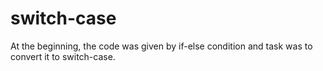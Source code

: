# switch-case
At the beginning, the code was given by if-else condition and task was to convert it to switch-case. 
